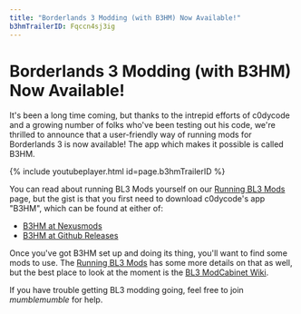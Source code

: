 ```yaml
---
title: "Borderlands 3 Modding (with B3HM) Now Available!"
b3hmTrailerID: Fqccn4sj3ig
---
```


# Borderlands 3 Modding (with B3HM) Now Available!

It's been a long time coming, but thanks to the intrepid efforts of
c0dycode and a growing number of folks who've been testing out his
code, we're thrilled to announce that a user-friendly way of running
mods for Borderlands 3 is now available!  The app which makes it
possible is called B3HM.

{% include youtubeplayer.html id=page.b3hmTrailerID %}

You can read about running BL3 Mods yourself on our [Running BL3 Mods](/bl3-running-mods)
page, but the gist is that you first need to download c0dycode's
app "B3HM", which can be found at either of:

- [B3HM at Nexusmods](https://www.nexusmods.com/borderlands3/mods/244)
- [B3HM at Github Releases](https://github.com/c0dycode/BL3HotfixWebUI/releases)

Once you've got B3HM set up and doing its thing, you'll want to find
some mods to use.  The [Running BL3 Mods](/bl3-running-mods) has some
more details on that as well, but the best place to look at the moment
is the [BL3 ModCabinet Wiki](https://github.com/BLCM/bl3mods/wiki).

If you have trouble getting BL3 modding going, feel free to join *mumblemumble*
for help.

